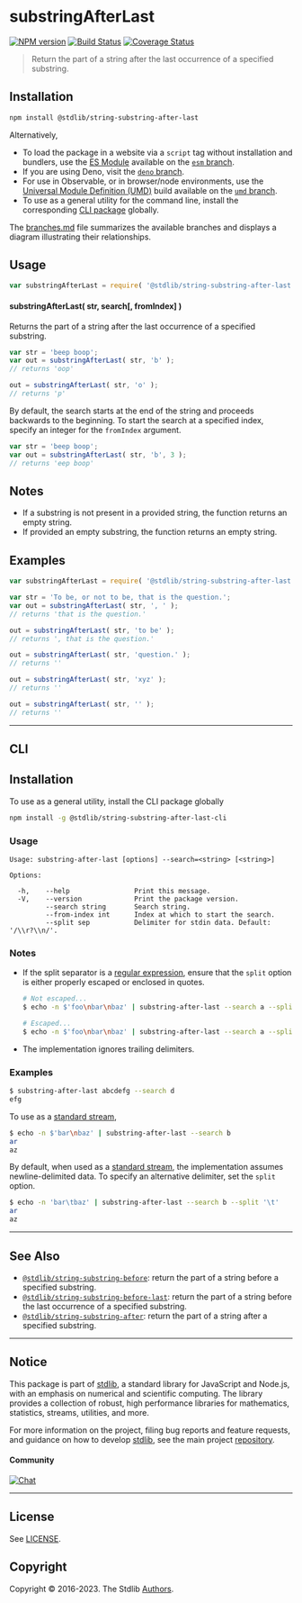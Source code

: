 <!--

@license Apache-2.0

Copyright (c) 2021 The Stdlib Authors.

Licensed under the Apache License, Version 2.0 (the "License");
you may not use this file except in compliance with the License.
You may obtain a copy of the License at

   http://www.apache.org/licenses/LICENSE-2.0

Unless required by applicable law or agreed to in writing, software
distributed under the License is distributed on an "AS IS" BASIS,
WITHOUT WARRANTIES OR CONDITIONS OF ANY KIND, either express or implied.
See the License for the specific language governing permissions and
limitations under the License.

-->

# substringAfterLast

[![NPM version][npm-image]][npm-url] [![Build Status][test-image]][test-url] [![Coverage Status][coverage-image]][coverage-url] <!-- [![dependencies][dependencies-image]][dependencies-url] -->

> Return the part of a string after the last occurrence of a specified substring.

<!-- Section to include introductory text. Make sure to keep an empty line after the intro `section` element and another before the `/section` close. -->

<section class="intro">

</section>

<!-- /.intro -->

<!-- Package usage documentation. -->

<section class="installation">

## Installation

```bash
npm install @stdlib/string-substring-after-last
```

Alternatively,

-   To load the package in a website via a `script` tag without installation and bundlers, use the [ES Module][es-module] available on the [`esm` branch][esm-url].
-   If you are using Deno, visit the [`deno` branch][deno-url].
-   For use in Observable, or in browser/node environments, use the [Universal Module Definition (UMD)][umd] build available on the [`umd` branch][umd-url].
-   To use as a general utility for the command line, install the corresponding [CLI package][cli-section] globally.

The [branches.md][branches-url] file summarizes the available branches and displays a diagram illustrating their relationships.

</section>

<section class="usage">

## Usage

```javascript
var substringAfterLast = require( '@stdlib/string-substring-after-last' );
```

#### substringAfterLast( str, search\[, fromIndex] ) 

Returns the part of a string after the last occurrence of a specified substring.

```javascript
var str = 'beep boop';
var out = substringAfterLast( str, 'b' );
// returns 'oop'

out = substringAfterLast( str, 'o' );
// returns 'p'
```

By default, the search starts at the end of the string and proceeds backwards to the beginning. To start the search at a specified index, specify an integer for the `fromIndex` argument.

```javascript
var str = 'beep boop';
var out = substringAfterLast( str, 'b', 3 );
// returns 'eep boop'
```

</section>

<!-- /.usage -->

<!-- Package usage notes. Make sure to keep an empty line after the `section` element and another before the `/section` close. -->

<section class="notes">

## Notes

-   If a substring is not present in a provided string, the function returns an empty string.
-   If provided an empty substring, the function returns an empty string.

</section>

<!-- /.notes -->

<!-- Package usage examples. -->

<section class="examples">

## Examples

<!-- eslint no-undef: "error" -->

```javascript
var substringAfterLast = require( '@stdlib/string-substring-after-last' );

var str = 'To be, or not to be, that is the question.';
var out = substringAfterLast( str, ', ' );
// returns 'that is the question.'

out = substringAfterLast( str, 'to be' );
// returns ', that is the question.'

out = substringAfterLast( str, 'question.' );
// returns ''

out = substringAfterLast( str, 'xyz' );
// returns ''

out = substringAfterLast( str, '' );
// returns ''
```

</section>

<!-- /.examples -->

<!-- Section for describing a command-line interface. -->

* * *

<section class="cli">

## CLI

<section class="installation">

## Installation

To use as a general utility, install the CLI package globally

```bash
npm install -g @stdlib/string-substring-after-last-cli
```

</section>
<!-- CLI usage documentation. -->


<section class="usage">

### Usage

```text
Usage: substring-after-last [options] --search=<string> [<string>]

Options:

  -h,    --help                Print this message.
  -V,    --version             Print the package version.
         --search string       Search string.
         --from-index int      Index at which to start the search.
         --split sep           Delimiter for stdin data. Default: '/\\r?\\n/'.
```

</section>

<!-- /.usage -->

<!-- CLI usage notes. Make sure to keep an empty line after the `section` element and another before the `/section` close. -->

<section class="notes">

### Notes

-   If the split separator is a [regular expression][mdn-regexp], ensure that the `split` option is either properly escaped or enclosed in quotes.

    ```bash
    # Not escaped...
    $ echo -n $'foo\nbar\nbaz' | substring-after-last --search a --split /\r?\n/

    # Escaped...
    $ echo -n $'foo\nbar\nbaz' | substring-after-last --search a --split /\\r?\\n/
    ```

-   The implementation ignores trailing delimiters.

</section>

<!-- /.notes -->

<!-- CLI usage examples. -->

<section class="examples">

### Examples

```bash
$ substring-after-last abcdefg --search d
efg
```

To use as a [standard stream][standard-streams],

```bash
$ echo -n $'bar\nbaz' | substring-after-last --search b
ar
az
```

By default, when used as a [standard stream][standard-streams], the implementation assumes newline-delimited data. To specify an alternative delimiter, set the `split` option.

```bash
$ echo -n 'bar\tbaz' | substring-after-last --search b --split '\t'
ar
az
```

</section>

<!-- /.examples -->

</section>

<!-- /.cli -->

<!-- Section to include cited references. If references are included, add a horizontal rule *before* the section. Make sure to keep an empty line after the `section` element and another before the `/section` close. -->

<section class="references">

</section>

<!-- /.references -->

<!-- Section for related `stdlib` packages. Do not manually edit this section, as it is automatically populated. -->

<section class="related">

* * *

## See Also

-   <span class="package-name">[`@stdlib/string-substring-before`][@stdlib/string/substring-before]</span><span class="delimiter">: </span><span class="description">return the part of a string before a specified substring.</span>
-   <span class="package-name">[`@stdlib/string-substring-before-last`][@stdlib/string/substring-before-last]</span><span class="delimiter">: </span><span class="description">return the part of a string before the last occurrence of a specified substring.</span>
-   <span class="package-name">[`@stdlib/string-substring-after`][@stdlib/string/substring-after]</span><span class="delimiter">: </span><span class="description">return the part of a string after a specified substring.</span>

</section>

<!-- /.related -->

<!-- Section for all links. Make sure to keep an empty line after the `section` element and another before the `/section` close. -->


<section class="main-repo" >

* * *

## Notice

This package is part of [stdlib][stdlib], a standard library for JavaScript and Node.js, with an emphasis on numerical and scientific computing. The library provides a collection of robust, high performance libraries for mathematics, statistics, streams, utilities, and more.

For more information on the project, filing bug reports and feature requests, and guidance on how to develop [stdlib][stdlib], see the main project [repository][stdlib].

#### Community

[![Chat][chat-image]][chat-url]

---

## License

See [LICENSE][stdlib-license].


## Copyright

Copyright &copy; 2016-2023. The Stdlib [Authors][stdlib-authors].

</section>

<!-- /.stdlib -->

<!-- Section for all links. Make sure to keep an empty line after the `section` element and another before the `/section` close. -->

<section class="links">

[npm-image]: http://img.shields.io/npm/v/@stdlib/string-substring-after-last.svg
[npm-url]: https://npmjs.org/package/@stdlib/string-substring-after-last

[test-image]: https://github.com/stdlib-js/string-substring-after-last/actions/workflows/test.yml/badge.svg?branch=main
[test-url]: https://github.com/stdlib-js/string-substring-after-last/actions/workflows/test.yml?query=branch:main

[coverage-image]: https://img.shields.io/codecov/c/github/stdlib-js/string-substring-after-last/main.svg
[coverage-url]: https://codecov.io/github/stdlib-js/string-substring-after-last?branch=main

<!--

[dependencies-image]: https://img.shields.io/david/stdlib-js/string-substring-after-last.svg
[dependencies-url]: https://david-dm.org/stdlib-js/string-substring-after-last/main

-->

[chat-image]: https://img.shields.io/gitter/room/stdlib-js/stdlib.svg
[chat-url]: https://app.gitter.im/#/room/#stdlib-js_stdlib:gitter.im

[stdlib]: https://github.com/stdlib-js/stdlib

[stdlib-authors]: https://github.com/stdlib-js/stdlib/graphs/contributors

[cli-section]: https://github.com/stdlib-js/string-substring-after-last#cli
[cli-url]: https://github.com/stdlib-js/string-substring-after-last/tree/cli
[@stdlib/string-substring-after-last]: https://github.com/stdlib-js/string-substring-after-last/tree/main

[umd]: https://github.com/umdjs/umd
[es-module]: https://developer.mozilla.org/en-US/docs/Web/JavaScript/Guide/Modules

[deno-url]: https://github.com/stdlib-js/string-substring-after-last/tree/deno
[umd-url]: https://github.com/stdlib-js/string-substring-after-last/tree/umd
[esm-url]: https://github.com/stdlib-js/string-substring-after-last/tree/esm
[branches-url]: https://github.com/stdlib-js/string-substring-after-last/blob/main/branches.md

[stdlib-license]: https://raw.githubusercontent.com/stdlib-js/string-substring-after-last/main/LICENSE

[standard-streams]: https://en.wikipedia.org/wiki/Standard_streams

[mdn-regexp]: https://developer.mozilla.org/en-US/docs/Web/JavaScript/Guide/Regular_Expressions

<!-- <related-links> -->

[@stdlib/string/substring-before]: https://github.com/stdlib-js/string-substring-before

[@stdlib/string/substring-before-last]: https://github.com/stdlib-js/string-substring-before-last

[@stdlib/string/substring-after]: https://github.com/stdlib-js/string-substring-after

<!-- </related-links> -->

</section>

<!-- /.links -->
